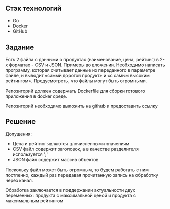 ## Стэк технологий

* Go
* Docker
* GitHub

## Задание

Есть 2 файла с данными о продуктах (наименование, цена, рейтинг) в 2-х форматах - CSV и JSON. Примеры во вложении.
Необходимо написать программу, которая считывает данные из переданного в параметре файле, и выводит  «самый дорогой продукт» и «с самым высоким рейтингом».
Предусмотреть, что файлы могут быть огромными.

Репозиторий должен содержать Dockerfile для сборки готового приложения в docker среде.

Репозиторий необходимо выложить на github и предоставить ссылку

## Решение

Допущения:

* Цена и рейтинг являются цлочисленными значениям
* CSV файл содержит заголовок, а в качестве разделителя используется ';'
* JSON файл содержит массив объектов

Поскольку файл может быть огромным, то будем работать с ним постпенно, каждый раз передавая прочитанную запись на обработку через канал.

Обработка заключается в поддержании актуальности двух переменных: продукта с максимальной ценой и продукта с максимальным рейтингом 
